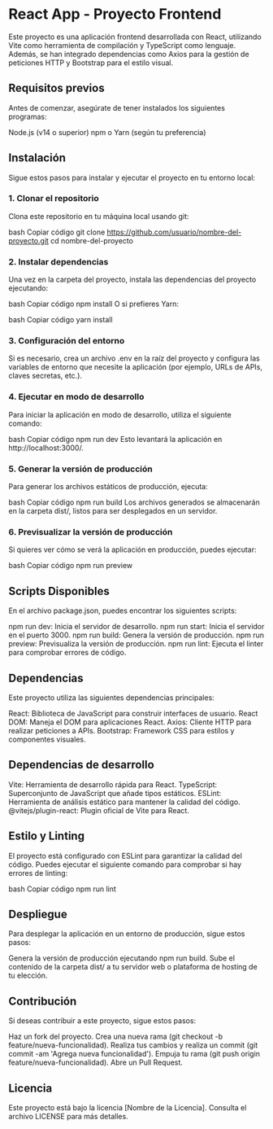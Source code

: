 # React App - Proyecto Frontend
Este proyecto es una aplicación frontend desarrollada con React, utilizando Vite como herramienta de compilación y TypeScript como lenguaje. Además, se han integrado dependencias como Axios para la gestión de peticiones HTTP y Bootstrap para el estilo visual.

## Requisitos previos
Antes de comenzar, asegúrate de tener instalados los siguientes programas:

Node.js (v14 o superior)
npm o Yarn (según tu preferencia)
## Instalación
Sigue estos pasos para instalar y ejecutar el proyecto en tu entorno local:

### 1. Clonar el repositorio
Clona este repositorio en tu máquina local usando git:

bash
Copiar código
git clone https://github.com/usuario/nombre-del-proyecto.git
cd nombre-del-proyecto
### 2. Instalar dependencias
Una vez en la carpeta del proyecto, instala las dependencias del proyecto ejecutando:

bash
Copiar código
npm install
O si prefieres Yarn:

bash
Copiar código
yarn install
### 3. Configuración del entorno
Si es necesario, crea un archivo .env en la raíz del proyecto y configura las variables de entorno que necesite la aplicación (por ejemplo, URLs de APIs, claves secretas, etc.).

### 4. Ejecutar en modo de desarrollo
Para iniciar la aplicación en modo de desarrollo, utiliza el siguiente comando:

bash
Copiar código
npm run dev
Esto levantará la aplicación en http://localhost:3000/.

### 5. Generar la versión de producción
Para generar los archivos estáticos de producción, ejecuta:

bash
Copiar código
npm run build
Los archivos generados se almacenarán en la carpeta dist/, listos para ser desplegados en un servidor.

### 6. Previsualizar la versión de producción
Si quieres ver cómo se verá la aplicación en producción, puedes ejecutar:

bash
Copiar código
npm run preview
## Scripts Disponibles
En el archivo package.json, puedes encontrar los siguientes scripts:

npm run dev: Inicia el servidor de desarrollo.
npm run start: Inicia el servidor en el puerto 3000.
npm run build: Genera la versión de producción.
npm run preview: Previsualiza la versión de producción.
npm run lint: Ejecuta el linter para comprobar errores de código.
## Dependencias
Este proyecto utiliza las siguientes dependencias principales:

React: Biblioteca de JavaScript para construir interfaces de usuario.
React DOM: Maneja el DOM para aplicaciones React.
Axios: Cliente HTTP para realizar peticiones a APIs.
Bootstrap: Framework CSS para estilos y componentes visuales.
## Dependencias de desarrollo
Vite: Herramienta de desarrollo rápida para React.
TypeScript: Superconjunto de JavaScript que añade tipos estáticos.
ESLint: Herramienta de análisis estático para mantener la calidad del código.
@vitejs/plugin-react: Plugin oficial de Vite para React.
## Estilo y Linting
El proyecto está configurado con ESLint para garantizar la calidad del código. Puedes ejecutar el siguiente comando para comprobar si hay errores de linting:

bash
Copiar código
npm run lint
## Despliegue
Para desplegar la aplicación en un entorno de producción, sigue estos pasos:

Genera la versión de producción ejecutando npm run build.
Sube el contenido de la carpeta dist/ a tu servidor web o plataforma de hosting de tu elección.
## Contribución
Si deseas contribuir a este proyecto, sigue estos pasos:

Haz un fork del proyecto.
Crea una nueva rama (git checkout -b feature/nueva-funcionalidad).
Realiza tus cambios y realiza un commit (git commit -am 'Agrega nueva funcionalidad').
Empuja tu rama (git push origin feature/nueva-funcionalidad).
Abre un Pull Request.
## Licencia
Este proyecto está bajo la licencia [Nombre de la Licencia]. Consulta el archivo LICENSE para más detalles.


